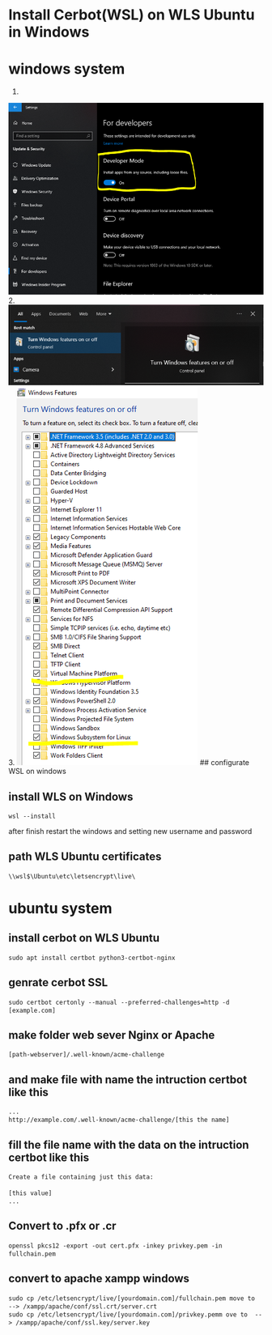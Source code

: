 # Install Cerbot(WSL) on WLS Ubuntu in Windows

# windows system
1.
<img src="https://github.com/EGraci/cerbot-windows-wls/blob/main/developer-mode.PNG">
2.
<img src="https://github.com/EGraci/cerbot-windows-wls/blob/main/turn-windows-feature.PNG">
3.
<img src="https://github.com/EGraci/cerbot-windows-wls/blob/main/on-windows-features.PNG">
## configurate WSL on windows

## install WLS on Windows
```
wsl --install
```
after finish restart the windows and setting new username and password

## path WLS Ubuntu certificates
```
\\wsl$\Ubuntu\etc\letsencrypt\live\
```
# ubuntu system

## install cerbot on WLS Ubuntu
```
sudo apt install certbot python3-certbot-nginx
```
## genrate cerbot SSL
```
sudo certbot certonly --manual --preferred-challenges=http -d [example.com]
```
## make folder web sever Nginx or Apache
```
[path-webserver]/.well-known/acme-challenge
```
## and make file with name the intruction certbot like this
```
...
http://example.com/.well-known/acme-challenge/[this the name]
```
## fill the file name with the data on the intruction certbot like this
```
Create a file containing just this data:

[this value]
...
```
## Convert to .pfx or .cr
```
openssl pkcs12 -export -out cert.pfx -inkey privkey.pem -in fullchain.pem
```
## convert to apache xampp windows
```
sudo cp /etc/letsencrypt/live/[yourdomain.com]/fullchain.pem move to  --> /xampp/apache/conf/ssl.crt/server.crt
sudo cp /etc/letsencrypt/live/[yourdomain.com]/privkey.pemm ove to  --> /xampp/apache/conf/ssl.key/server.key
```
